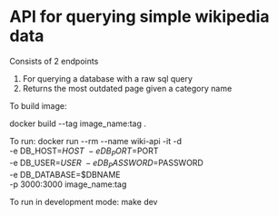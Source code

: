 # API for querying simple wikipedia data 

Consists of 2 endpoints
1. For querying a database with a raw sql query
2. Returns the most outdated page given a category name

To build image:

docker build --tag image_name:tag .

To run:
docker run --rm --name wiki-api -it -d \
-e DB_HOST=$HOST \
-e DB_PORT=$PORT \
-e DB_USER=$USER \
-e DB_PASSWORD=$PASSWORD \
-e DB_DATABASE=$DBNAME \
-p 3000:3000 image_name:tag

To run in development mode:
make dev
